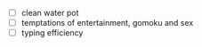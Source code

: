 - [ ] clean water pot
- [ ] temptations of entertainment, gomoku and sex 
- [ ] typing efficiency
<!--stackedit_data:
eyJoaXN0b3J5IjpbODEwODEzNTkwXX0=
-->